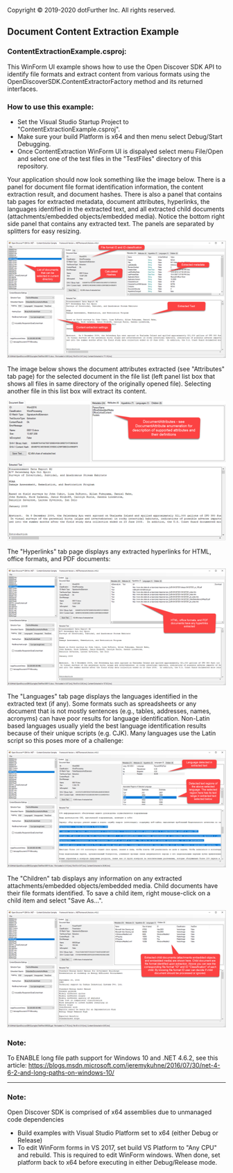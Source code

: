 Copyright © 2019-2020 dotFurther Inc. All rights reserved. 

## Document Content Extraction Example

### ContentExtractionExample.csproj:
This WinForm UI example shows how to use the Open Discover SDK API to identify file formats and extract content from various
formats using the OpenDiscoverSDK.ContentExtractorFactory method and its returned interfaces.


### How to use this example:

- Set the Visual Studio Startup Project to "ContentExtractionExample.csproj". 
- Make sure your build Platform is x64 and then menu select Debug/Start Debugging. 
- Once ContentExtraction WinForm UI is dispalyed select menu File/Open and select one of the test files in the "TestFiles" directory of this repository.

Your application should now look something like the image below. There is a panel for document file format identification information, the content extraction result, and document hashes. There is also a panel that contains tab pages for extracted metadata, document attributes, hyperlinks, the languages identified in the extracted text, and all extracted child documents (attachments/embedded objects/embedded media). Notice the bottom right side panel that contains any extracted text. The panels are separated by splitters for easy resizing.


<img src="Image1.png">

The image below shows the document attributes extracted (see "Attributes" tab page) for the selected document in the file list (left panel list box that shows all files in same directory of the originally opened file). Selecting another file in this list box will extract its content.

<img src="Image2.png">


The "Hyperlinks" tab page displays any extracted hyperlinks for HTML, office formats, and PDF documents:

<img src="Image3.png">


The "Languages" tab page displays the languages identified in the extracted text (if any). Some formats such as spreadsheets or any document that is not mostly sentences (e.g., tables, addresses, names, acronyms) can have poor results for language identification. Non-Latin based languages usually yield the best language identification results because of their unique scripts (e.g. CJK). Many languages use the Latin script so this poses more of a challenge:

<img src="Image4.png">


The "Children" tab displays any information on any extracted attachments/embedded objects/embedded media. Child documents have their file formats identified. To save a child item, right mouse-click on a child item and select "Save As...".

<img src="Image5.png">


### Note:
To ENABLE long file path support for Windows 10 and .NET 4.6.2, see this article:
 https://blogs.msdn.microsoft.com/jeremykuhne/2016/07/30/net-4-6-2-and-long-paths-on-windows-10/
  
------------------------------------------------------------------------------------------------------------------------
### Note: 
Open Discover SDK is comprised of x64 assemblies due to unmanaged code dependencies
- Build examples with Visual Studio Platform set to x64 (either Debug or Release)
- To edit WinForm forms in VS 2017, set build VS Platform to "Any CPU" and rebuild. This is required to edit WinForm windows. 
  When done, set platform back to x64 before executing in either Debug/Release mode.

